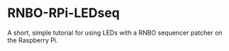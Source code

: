# RNBO-RPi-LEDseq
A short, simple tutorial for using LEDs with a RNBO sequencer patcher on the Raspberry Pi.
